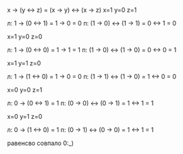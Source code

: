 x -> (y <-> z) = (x -> y) <-> (x -> z)
x=1 y=0 z=1

л: 1 -> (0 <-> 1) = 1 -> 0 = 0
п: (1 -> 0) <-> (1 -> 1) = 0 <-> 1 = 0

x=1 y=0 z=0

л: 1 -> (0 <-> 0) = 1 -> 1 = 1
п: (1 -> 0) <-> (1 -> 0) = 0 <-> 0 = 1

x=1 y=1 z=0

л: 1 -> (1 <-> 0) = 1 -> 0 = 0 
п: (1 -> 1) <-> (1 -> 0) = 1 <-> 0 = 0

x=0 y=0 z=1

л: 0 -> (0 <-> 1) =  1
п: (0 -> 0) <-> (0 -> 1) = 1 <-> 1 = 1

x=0 y=1 z=0
 
л: 0 -> (1 <-> 0) =  1
п: (0 -> 1) <-> (0 -> 0) = 1 <-> 1 = 1

равенсво совпало 0:_)